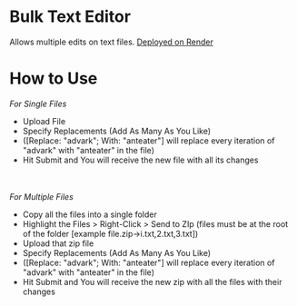 # Bulk Text Editor
 Allows multiple edits on text files. <a href="https://bulk-text-editor-23.onrender.com">Deployed on Render</a>


# How to Use
<i> For Single Files </i>
<ul>
<li>Upload File</li>
<li>Specify Replacements (Add As Many As You Like)</li>
<li> ([Replace: "advark"; With: "anteater"] will replace every iteration of "advark" with "anteater" in the file)</li>
<li>Hit Submit and You will receive the new file with all its changes</li>
</ul>

<br>
<br>
<i> For Multiple Files </i>
<ul>
<li>Copy all the files into a single folder</li>
<li>Highlight the Files > Right-Click > Send to ZIp (files must be at the root of the folder [example file.zip->i.txt,2.txt,3.txt])</li>
<li>Upload that zip file</li>
<li>Specify Replacements (Add As Many As You Like)</li>
<li>([Replace: "advark"; With: "anteater"] will replace every iteration of "advark" with "anteater" in the file)</li>
<li>Hit Submit and You will receive the new zip with all the files with their changes</li>
</ul>
